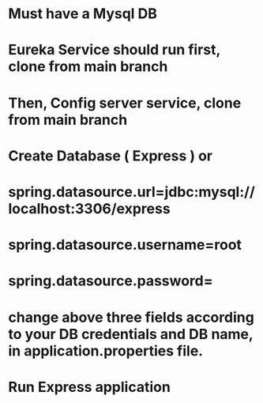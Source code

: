 
# Must have a Mysql DB

# Eureka Service should run first, clone from main branch
# Then, Config server service, clone from main branch

# Create Database ( Express ) or  

# spring.datasource.url=jdbc:mysql://localhost:3306/express
# spring.datasource.username=root
# spring.datasource.password= 

# change above three fields according to your DB credentials and DB name, in application.properties file.

# Run Express application
